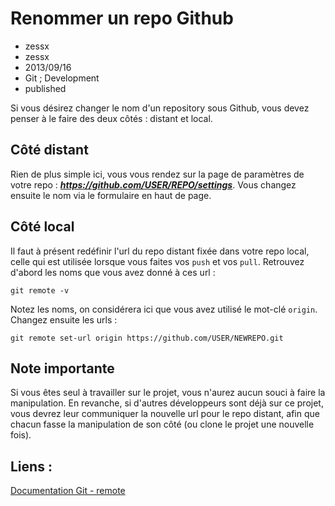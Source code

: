 # Renommer un repo Github
- zessx
- zessx
- 2013/09/16
- Git ; Development
- published

Si vous désirez changer le nom d'un repository sous Github, vous devez penser à le faire des deux côtés : distant et local.

## Côté distant

Rien de plus simple ici, vous vous rendez sur la page de paramètres de votre repo : ***https://github.com/USER/REPO/settings***.
Vous changez ensuite le nom via le formulaire en haut de page.

## Côté local

Il faut à présent redéfinir l'url du repo distant fixée dans votre repo local, celle qui est utilisée lorsque vous faites vos `push` et vos `pull`. Retrouvez d'abord les noms que vous avez donné à ces url :

	git remote -v

Notez les noms, on considérera ici que vous avez utilisé le mot-clé `origin`. Changez ensuite les urls :

	git remote set-url origin https://github.com/USER/NEWREPO.git

## Note importante

Si vous êtes seul à travailler sur le projet, vous n'aurez aucun souci à faire la manipulation. En revanche, si d'autres développeurs sont déjà sur ce projet, vous devrez leur communiquer la nouvelle url pour le repo distant, afin que chacun fasse la manipulation de son côté (ou clone le projet une nouvelle fois).

## Liens :
[Documentation Git - remote](http://git-scm.com/docs/git-remote)